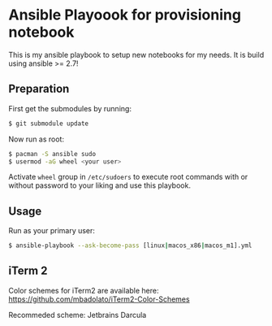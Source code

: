 # Ansible Playoook for provisioning notebook

This is my ansible playbook to setup new notebooks for my needs. It is build using ansible >= 2.7!

## Preparation

First get the submodules by running:
```sh
$ git submodule update
```

Now run as root:
```sh
$ pacman -S ansible sudo
$ usermod -aG wheel <your user>
```

Activate `wheel` group in `/etc/sudoers` to execute root commands with or without password to your liking and use this playbook.

## Usage

Run as your primary user:
```sh
$ ansible-playbook --ask-become-pass [linux|macos_x86|macos_m1].yml
```

## iTerm 2

Color schemes for iTerm2 are available here: https://github.com/mbadolato/iTerm2-Color-Schemes

Recommeded scheme: Jetbrains Darcula
